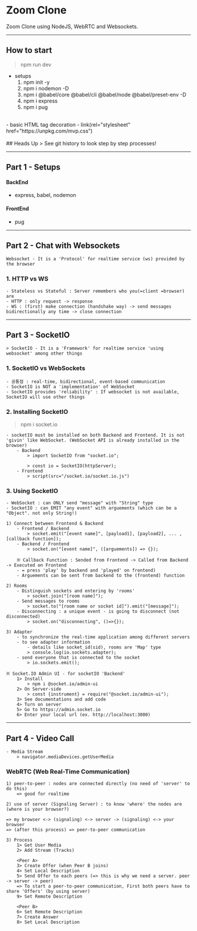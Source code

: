 # Zoom Clone
Zoom Clone using NodeJS, WebRTC and Websockets.

---
## How to start
> npm run dev

- setups
    1. npm init -y
    2. npm i nodemon -D
    3. npm i @babel/core @babel/cli @babel/node @babel/preset-env -D
    4. npm i express
    5. npm i pug
<br>
- basic HTML tag decoration
    - link(rel="stylesheet" href="https://unpkg.com/mvp.css")
<br><br>
## Heads Up
> See git history to look step by step processes!

---
## Part 1 - Setups
#### BackEnd
- express, babel, nodemon

#### FrontEnd
- pug

---
## Part 2 - Chat with Websockets
    Websocket - It is a 'Protocol' for realtime service (ws) provided by the browser
### 1. HTTP vs WS
    - Stateless vs Stateful : Server remembers who you(=client =browser) are
    - HTTP : only request -> response
    - WS : (first) make connection (handshake way) -> send messages bidirectionally any time -> close connection

---
## Part 3 - SocketIO
    > SocketIO - It is a 'Framework' for realtime service 'using websocket' among other things
### 1. SocketIO vs WebSockets
    - 공통점 : real-time, bidirectional, event-based communication
    - SocketIO is NOT a 'implementation' of WebSocket 
    - SocketIO provides 'reliability' : If websocket is not available, SocketIO will use other things

### 2. Installing SocketIO
> npm i socket.io

    - socketIO must be installed on both Backend and Frontend. It is not 'givin' like WebSocket. (WebSocket API is already installed in the browser)
        - Backend
            > import SocketIO from "socket.io";

            > const io = SocketIO(httpServer);
        - Frontend
            > script(src="/socket.io/socket.io.js")

### 3. Using SocketIO
    - WebSocket : can ONLY send "message" with "String" type
    - SocketIO : can EMIT "any event" with arguements (which can be a "Object". not only String!)

    1) Connect between Frontend & Backend
        - Frontend / Backend
            > socket.emit("[event name]", [payload1], [payload2], ... , [callback function]);
        - Backend / Frontend
            > socket.on("[event name]", ([arguements]) => {});

        ※ Callback Function : Sended from Frontend -> Called from Backend -> Executed on Frontend
        - = press 'play' by backend and 'played' on frontend)
        - Arguements can be sent from backend to the (frontend) function

    2) Rooms
        - Distinguish sockets and entering by 'rooms'
            > socket.join("[room name]");
        - Send messages to rooms
            > socket.to("[room name or socket id]").emit("[message]");
        - Disconnecting : a unique event - is going to disconnect (not disconnected)
            > socket.on("disconnecting", ()=>{});

    3) Adapter
        - to synchronize the real-time application among different servers
        - to see adapter information
            - details like socket_id(sid), rooms are 'Map' type
            > console.log(io.sockets.adapter);
        - send everyone that is connected to the socket
            > io.sockets.emit();

    ※ Socket.IO Admin UI - for socketIO 'Backend'
        1> Install
            > npm i @socket.io/admin-ui
        2> On Server-side
            > const {instrument} = require("@socket.io/admin-ui");
        3> See documentations and add code
        4> Turn on server
        5> Go to https://admin.socket.io
        6> Enter your local url (ex. http://localhost:3000)

---
## Part 4 - Video Call
    - Media Stream
        > navigator.mediaDevices.getUserMedia

### WebRTC (Web Real-Time Communication)
    1) peer-to-peer : nodes are connected directly (no need of 'server' to do this)
        => good for realtime

    2) use of server (Signaling Server) : to know 'where' the nodes are (where is your browser?)

    => my browser <-> (signaling) <-> server -> (signaling) <-> your browser
    => (after this process) => peer-to-peer communication

    3) Process
        1> Get User Media
        2> Add Stream (Tracks)

        <Peer A>
        3> Create Offer (when Peer B joins)
        4> Set Local Description
        5> Send Offer to each peers (=> this is why we need a server. peer -> server -> peer)
        => To start a peer-to-peer communication, First both peers have to share 'Offers' (by using server)
        9> Set Remote Description

        <Peer B>
        6> Set Remote Description
        7> Create Answer
        8> Set Local Description